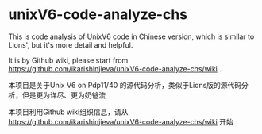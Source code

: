 unixV6-code-analyze-chs
=======================

This is code analysis of UnixV6 code in Chinese version, which is similar to Lions', but it's more detail and helpful. 

It is by Github wiki, please start from https://github.com/ikarishinjieva/unixV6-code-analyze-chs/wiki .

本项目是关于Unix V6 on Pdp11/40 的源代码分析，类似于Lions版的源代码分析，但是更为详尽、更为奶爸流

本项目利用Github wiki组织信息，请从 https://github.com/ikarishinjieva/unixV6-code-analyze-chs/wiki 开始